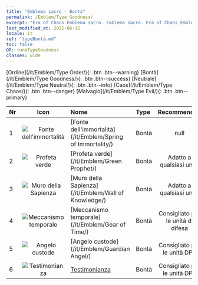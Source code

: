 ```yaml
---
title: "Emblema sacro - Bontà"
permalink: /Emblem/Type Goodness/
excerpt: "Era of Chaos Emblema sacro. Emblema sacro. Era of Chaos Emblema sacro Bontà. Era of Chaos Bontà"
last_modified_at: 2021-06-15
locale: it
ref: "typeBontà.md"
toc: false
QR: runeTypeGoodness
classes: wide
---
```


  [Ordine](/it/Emblem/Type Order/){: .btn .btn--warning}   [Bontà](/it/Emblem/Type Goodness/){: .btn .btn--success}   [Neutrale](/it/Emblem/Type Neutral/){: .btn .btn--info}   [Caos](/it/Emblem/Type Chaos/){: .btn .btn--danger}   [Malvagio](/it/Emblem/Type Evil/){: .btn .btn--primary} 

  |  Nr  | Icon |             Nome            |    Type    |   Recommended   |
  |:-----|:--:|:----------------------------|:-----------|:---------------:|
  | 1 | ![Fonte dell'immortalità](/images/r/rune_icon_206.png) | [Fonte dell'immortalità](/it/Emblem/Spring of Immortality/) | Bontà | null | 
  | 2 | ![Profeta verde](/images/r/rune_icon_204.png) | [Profeta verde](/it/Emblem/Green Prophet/) | Bontà | Adatto a qualsiasi unità | 
  | 3 | ![Muro della Sapienza](/images/r/rune_icon_202.png) | [Muro della Sapienza](/it/Emblem/Wall of Knowledge/) | Bontà | Adatto a qualsiasi unità | 
  | 4 | ![Meccanismo temporale](/images/r/rune_icon_205.png) | [Meccanismo temporale](/it/Emblem/Gear of Time/) | Bontà | Consigliato per le unità di difesa | 
  | 5 | ![Angelo custode](/images/r/rune_icon_203.png) | [Angelo custode](/it/Emblem/Guardian Angel/) | Bontà | Consigliato per le unità DPS | 
  | 6 | ![Testimonianza](/images/r/rune_icon_201.png) | [Testimonianza](/it/Emblem/Witness/) | Bontà | Consigliato per le unità DPS | 
